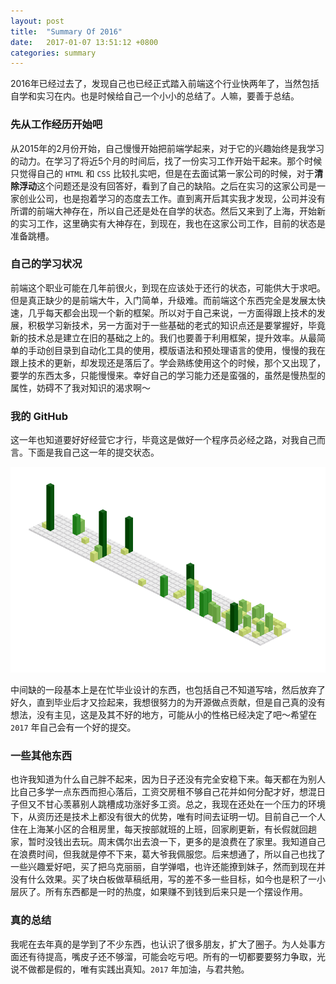 ```yaml
---
layout: post
title:  "Summary Of 2016"
date:   2017-01-07 13:51:12 +0800
categories: summary
---
```


2016年已经过去了，发现自己也已经正式踏入前端这个行业快两年了，当然包括自学和实习在内。也是时候给自己一个小小的总结了。人嘛，要善于总结。

### 先从工作经历开始吧

从2015年的2月份开始，自己慢慢开始把前端学起来，对于它的兴趣始终是我学习的动力。在学习了将近5个月的时间后，找了一份实习工作开始干起来。那个时候只觉得自己的 `HTML` 和 `CSS` 比较扎实吧，但是在去面试第一家公司的时候，对于**清除浮动**这个问题还是没有回答好，看到了自己的缺陷。之后在实习的这家公司是一家创业公司，也是抱着学习的态度去工作。直到离开后其实我才发现，公司并没有所谓的前端大神存在，所以自己还是处在自学的状态。然后又来到了上海，开始新的实习工作，这里确实有大神存在，到现在，我也在这家公司工作，目前的状态是准备跳槽。

### 自己的学习状况

前端这个职业可能在几年前很火，到现在应该处于还行的状态，可能供大于求吧。但是真正缺少的是前端大牛，入门简单，升级难。而前端这个东西完全是发展太快速，几乎每天都会出现一个新的框架。所以对于自己来说，一方面得跟上技术的发展，积极学习新技术，另一方面对于一些基础的老式的知识点还是要掌握好，毕竟新的技术总是建立在旧的基础之上的。我们也要善于利用框架，提升效率。从最简单的手动创目录到自动化工具的使用，模版语法和预处理语言的使用，慢慢的我在跟上技术的更新，却发现还是落后了。学会熟练使用这个的时候，那个又出现了，要学的东西太多，只能慢慢来。幸好自己的学习能力还是蛮强的，虽然是慢热型的属性，妨碍不了我对知识的渴求啊～

### 我的 GitHub

这一年也知道要好好经营它才行，毕竟这是做好一个程序员必经之路，对我自己而言。下面是我自己这一年的提交状态。

![commit_2016](/img/commit_2016.png)

中间缺的一段基本上是在忙毕业设计的东西，也包括自己不知道写啥，然后放弃了好久，直到毕业后才又捡起来，我想很努力的为开源做点贡献，但是自己真的没有想法，没有主见，这是及其不好的地方，可能从小的性格已经决定了吧～希望在 `2017` 年自己会有一个好的提交。

### 一些其他东西

也许我知道为什么自己胖不起来，因为日子还没有完全安稳下来。每天都在为别人比自己多学一点东西而担心落后，工资交房租不够自己花并如何分配才好，想混日子但又不甘心羡慕别人跳槽成功涨好多工资。总之，我现在还处在一个压力的环境下，从资历还是技术上都没有很大的优势，唯有时间去证明一切。目前自己一个人住在上海某小区的合租房里，每天按部就班的上班，回家刷更新，有长假就回趟家，暂时没钱出去玩。周末偶尔出去浪一下，更多的是浪费在了家里。我知道自己在浪费时间，但我就是停不下来，葛大爷我佩服您。后来想通了，所以自己也找了一些兴趣爱好吧，买了把乌克丽丽，自学弹唱，也许还能撩到妹子，然而到现在并没有什么效果。买了块白板做草稿纸用，写的差不多一些目标，如今也是积了一小层灰了。所有东西都是一时的热度，如果赚不到钱到后来只是一个摆设作用。

### 真的总结

我呢在去年真的是学到了不少东西，也认识了很多朋友，扩大了圈子。为人处事方面还有待提高，嘴皮子还不够溜，可能会吃亏吧。所有的一切都要要努力争取，光说不做都是假的，唯有实践出真知。`2017` 年加油，与君共勉。